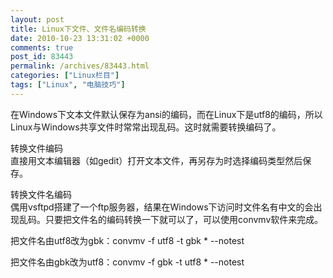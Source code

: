 ```yaml
---
layout: post
title: Linux下文件、文件名编码转换
date: 2010-10-23 13:31:02 +0000
comments: true
post_id: 83443
permalink: /archives/83443.html
categories: ["Linux栏目"]
tags: ["Linux", "电脑技巧"]
---
```


在Windows下文本文件默认保存为ansi的编码，而在Linux下是utf8的编码，所以Linux与Windows共享文件时常常出现乱码。这时就需要转换编码了。

转换文件编码  
直接用文本编辑器（如gedit）打开文本文件，再另存为时选择编码类型然后保存。

转换文件名编码  
偶用vsftpd搭建了一个ftp服务器，结果在Windows下访问时文件名有中文的会出现乱码。只要把文件名的编码转换一下就可以了，可以使用convmv软件来完成。

把文件名由utf8改为gbk：convmv -f utf8 -t gbk * --notest

把文件名由gbk改为utf8：convmv -f gbk -t utf8 * --notest
